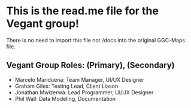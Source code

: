 <h1> This is the read.me file for the Vegant group!</h1>
<p> There is no need to import this file nor /docs into the original GGC-Maps file. </p>

<h2>Vegant Group Roles: (Primary), (Secondary)</h2>
<ul>
<li> Marcelo Mariduena: Team Manager, UI/UX Designer </li>
<li> Graham Giles: Testing Lead, Client Liason </li>
<li> Jonathan Mwizerwa: Lead Programmer, UI/UX Designer </li>
<li> Phil Wall: Data Modeling, Documentation </li>
</ul>
